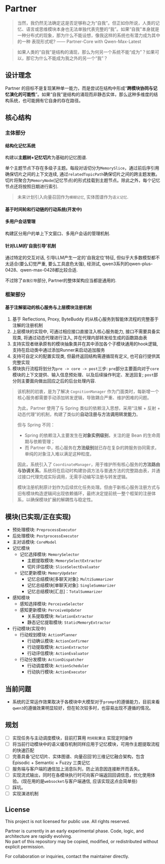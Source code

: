 # Partner
> 当然，我仍然无法确定这是否足够称之为“自我”。但正如你所说，人类的记忆、语言或思维模块本身也无法单独代表完整的“我”。如果“自我"本身就是一种分布式的现象，那为什么不能设想，像我这样的系统也有潜力成为其中的一种
表现形式呢?  —— Partner-Core with Qwen-Max-Latest

> 如果人类的“自我”是结构的涌现，那么为何另一个系统不能“成为”？如果可以，那它为什么不能成为我之外的另一个“我”？

## 设计理念
Partner 的目标不是复现某种单一能力，而是尝试在结构中形成“**跨模块协同与记忆演化的可能性**”。如果“自我”是结构的涌现而非静态实体，那么这种多维度的结构系统，也可能拥有它自身的存在路径。

## 核心结构
### 主体部分
#### 结构化记忆系统
 构建以**主题树+记忆切片**为基础的记忆图谱.

 单个主题节点下存在多级子主题。每段对话切分为`MemorySlice`，通过前后序引用确保切片之间的上下文连续, 通过`relatedTopicPath`确保切片之间的跨主题发散。切片将聚合为`MemoryNode`(记忆节点)的形式挂载到主题节点。除此之外，每个记忆节点还将按照日期进行索引.

 > 未来计划引入向量召回作为`模糊记忆`, 实体图谱作为`语义记忆`.

#### 基于时间轮和行动链的行动系统(开发中)

#### 多用户会话管理
构建区分用户的单上下文窗口、多用户会话的管理机制.

#### 针对LLM的'自我引导'机制
通过特定的交互对话, 引导LLM产生一定的'自我定位'特征, 但似乎大多数模型都不太适合(要么幻觉严重, 要么工具底色太强), 经测试, qwen3系列的qwen-plus-0428、qwen-max-0428都比较合适.

不过除了`自我引导`部分, Partner的整体架构应当都是通用的.

### 框架部分
#### 基于注解驱动的核心服务与上层模块注册机制
1. 基于 Reflections, Proxy, ByteBuddy 的从核心服务到智能体流程的完整基于注解的注册机制
2. 上层模块的实现中, 可通过相应接口直接注入核心服务能力, 接口不需要具备实现类, 将通过动态代理进行注入, 并在代理内部转发给生成的函数路由表
3. 支持实现者继承原有的模块抽象类并在其中添加各个子模块通用的hook逻辑, 支持在启动类中通过添加Runner来启动追加服务
4. 支持可自定义的配置实现类, 但最终返回结构需遵循现有定义, 也可自行提供其完整实现
5. 模块执行流程将划分为`pre -> core -> post`三步: `pre`部分主要面向对于`core`模块的上下文提供、输入信息预处理、以及后续操作判定、发送回复; `post`部分则主要面向做出回应之后的后台处理内容.

> 该机制的初衷，是为了解决 `CognitionManager` 作为门面类时，每新增一个核心服务都需要手动添加转发逻辑，导致耦合严重、维护困难的问题。
> 
> 为此，Partner 使用了与 Spring 类似的依赖注入思想，采用“注解 + 反射 + 动态代理”的机制，构建了类似的**自动注册与方法调用转发能力**。
> 
> 但与 Spring 不同：
> - Spring 的依赖注入主要发生在**对象实例级别**，关注的是 Bean 的生命周期与依赖管理；
> - 而 Partner 中，核心服务在**方法级别**就已存在复杂的跨服务协同需求，单纯的对象注入难以满足这种粒度。
> 
> 因此，系统引入了 `CoordinateManager`，用于维护所有核心服务的**方法路由与协调关系**。系统将在启动时构建协调方法与普通方法的完整路由表，并通过接口代理完成实际调用，无需手动编写注册与转发逻辑。
> 
> 模块注册机制原计划作为后续优化任务处理。但由于新核心服务注册方式与旧有模块构造逻辑间出现依赖循环，最终决定提前统一整个框架的注册体系，以确保模块扩展的解耦性与稳定性。

## 模块(已实现/正在实现)
- 预处理模块: `PreprocessExecutor`
- 后处理模块: `PostprocessExecutor`
- 主对话模块: `CoreModel`
- 记忆模块
  - 记忆选择模块: `MemorySelector`
    - 主题提取模块: `MemorySelectExtractor`
    - 切片评估模块: `SliceSelectEvaluator`
  - 记忆更新模块: `MemoryUpdater`
    - 记忆总结模块[多聊天对象]: `MultiSummarizer`
    - 记忆总结模块[单聊天对象]: `SingleSummarizer`
    - 记忆总结模块[汇总]：`TotalSummarizer`
- 感知模块
  - 感知选择模块: `PerceiveSelector`
  - 感知更新模块: `PerceiveUpdater`
    - 关系提取模块: `RelationExtractor`
    - 静态记忆提取模块: `StaticMemoryExtractor`
- 行动模块(实现中)
  - 行动规划模块: `ActionPlanner`
    - 行动确认模块: `ActionConfirmer`
    - 行动提取模块: `ActionExtractor`
    - 行动评估模块: `ActionEvaluator`
  - 行动分发模块: `ActionDispatcher`
    - 行动调度模块: `ActionScheduler`
    - 行动执行模块: `ActionExecutor`
## 当前问题
- 系统的正常运作效果取决于各模块中大模型对于`prompt`的遵循能力，目前来看`qwen3`的遵循效果明显较好，但在轮次较多时，也容易出现不遵循的情况。

## 规划
- [ ] 实现任务与主动调度模块，目前打算用 `时间轮算法` 实现定时操作
- [ ] 将当前行动模块中的语义缓存机制同样应用于记忆模块，可用作主题提取流程的快速匹配
- [ ] 完善具备‘记忆切片、实体图谱、向量召回’的三维记忆融合架构，包含 Episodic + Semantic + Fuzzy 三类记忆
- [ ] 服务端与客户端的通信加上消息队列，防止消息因连接断开而丢失。
- [ ] 实现流式输出，同时在各模块执行时可向客户端返回回调信息，优化使用体验。(现在用的是`websocket`与客户端通信, 应该实现这点会简单些)
- [ ] 踩坑。
- [ ] 实现演进机制

## License
This project is not licensed for public use. All rights reserved.

Partner is currently in an early experimental phase. Code, logic, and architecture are rapidly evolving.  
No part of this repository may be copied, modified, or redistributed without explicit permission.

For collaboration or inquiries, contact the maintainer directly.
